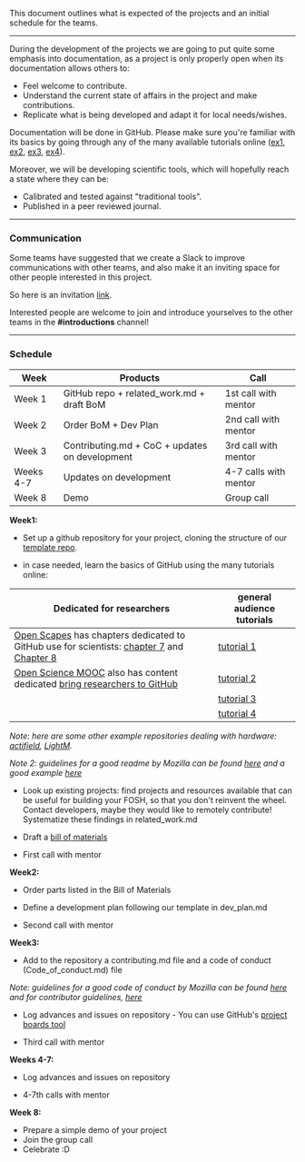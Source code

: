 This document outlines what is expected of the projects and an initial schedule for the teams.


---

During the development of the projects we are going to put quite some emphasis into documentation, as a project is only properly open when its documentation allows others to:
- Feel welcome to contribute.
- Understand the current state of affairs in the project and make contributions.
- Replicate what is being developed and adapt it for local needs/wishes.

Documentation will be done in GitHub. Please make sure you're familiar with its basics by going through any of the many available tutorials online ([ex1](https://lab.github.com/), [ex2](https://help.github.com/en/articles/git-and-github-learning-resources), [ex3](https://git-scm.com/doc), [ex4](https://help.github.com/en/articles/set-up-git)).

Moreover, we will be developing scientific tools, which will hopefully reach a state where they can be:
- Calibrated and tested against "traditional tools".
- Published in a peer reviewed journal.

---

### Communication

Some teams have suggested that we create a Slack to improve communications with other teams, and also make it an inviting space for other people interested in this project. 

So here is an invitation [link](https://join.slack.com/t/bfosh/shared_invite/enQtNjM0MDczNDg4NDE5LTY3YmMyNzA3OTkzYTJjYzViNzdjZDY2YjExMTFkYzQ1Y2VhOWNkZThhZTIwNmUzOTViZjdhMWVmYjg1YjA3YWY). 

Interested people are welcome to join and introduce yourselves to the other teams in the **#introductions** channel!

---

### Schedule

| Week        | Products           | Call  |
| ----------- | ------------------ | ----- |
| Week 1      | GitHub repo + related_work.md + draft BoM          | 1st call with mentor  |
| Week 2      | Order BoM + Dev Plan          | 2nd call with mentor  |
| Week 3     | Contributing.md + CoC + updates on development          | 3rd call with mentor  |
| Weeks 4-7     | Updates on development          | 4-7 calls with mentor  |
| Week 8     | Demo          | Group call  |

**Week1:**

- Set up a github repository for your project, cloning the structure of our [template repo](https://github.com/FOSH-following-demand/equipment_repository_template).

 - in case needed, learn the basics of GitHub using the many tutorials online: 
 
 |Dedicated for researchers  | general audience tutorials |
 |--|--|
 |[Open Scapes](https://www.openscapes.org/) has chapters dedicated to GitHub use for scientists: [chapter 7](https://openscapes.github.io/series/github-pub.html) and [Chapter 8](https://openscapes.github.io/series/github-issues.html)| [tutorial 1](https://lab.github.com/)|
 |[Open Science MOOC](https://opensciencemooc.eu/) also has content dedicated [bring researchers to GitHub](https://eliademy.com/catalog/catalog/product/view/sku/02d7338a7e)|[tutorial 2](https://help.github.com/en/articles/git-and-github-learning-resources)|
 ||[tutorial 3](https://git-scm.com/doc)|
 ||[tutorial 4](https://help.github.com/en/articles/set-up-git)|
 
 


*Note: here are some other example repositories dealing with hardware: [actifield](https://github.com/trendinafrica/actifield), [LightM](https://github.com/vektorious/lightM).*

*Note 2: guidelines for a good readme by Mozilla can be found [here](https://mozilla.github.io/open-leadership-training-series/articles/opening-your-project/write-a-great-project-readme/) and a good example [here](https://github.com/KirstieJane/STEMMRoleModels)*

- Look up existing projects: find projects and resources available that can be useful for building your FOSH, so that you don't reinvent the wheel. Contact developers, maybe they would like to remotely contribute! Systematize these findings in related_work.md

- Draft a [bill of materials](https://github.com/FOSH-following-demand/equipment_repository_template/blob/master/hardware/BOM/BOM.md) 

- First call with mentor

**Week2:**

- Order parts listed in the Bill of Materials

- Define a development plan following our template in dev_plan.md 

- Second call with mentor

**Week3:**

- Add to the repository a contributing.md file and a code of conduct (Code_of_conduct.md) file

*Note: guidelines for a good code of conduct by Mozilla can be found [here](https://mozilla.github.io/open-leadership-training-series/articles/building-communities-of-contributors/write-a-code-of-conduct/) and for contributor guidelines, [here](https://mozilla.github.io/open-leadership-training-series/articles/building-communities-of-contributors/write-contributor-guidelines/)*

- Log advances and issues on repository - You can use GitHub's [project boards tool](https://help.github.com/en/articles/about-project-boards)

- Third call with mentor

**Weeks 4-7:**

- Log advances and issues on repository

- 4-7th calls with mentor

**Week 8:**

- Prepare a simple demo of your project
- Join the group call
- Celebrate :D
